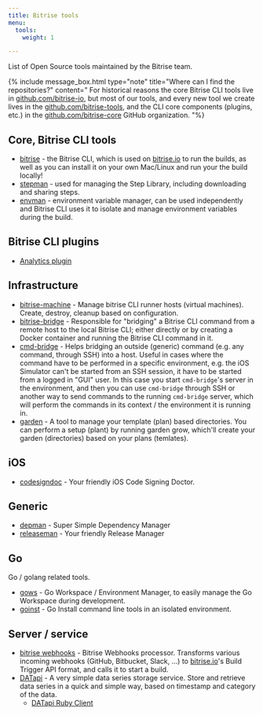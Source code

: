 ```yaml
---
title: Bitrise tools
menu:
  tools:
    weight: 1

---
```

List of Open Source tools maintained by the Bitrise team.

{% include message_box.html type="note" title="Where can I find the repositories?" content="
For historical reasons the core Bitrise CLI tools live in [github.com/bitrise-io](https://github.com/bitrise-io),
but most of our tools, and every new tool we create lives in
the [github.com/bitrise-tools](https://github.com/bitrise-tools),
and the CLI core components (plugins, etc.)
in the [github.com/bitrise-core](https://github.com/bitrise-core) GitHub organization.
"%}


## Core, Bitrise CLI tools

- [bitrise](https://github.com/bitrise-io/bitrise) -
  the Bitrise CLI, which is used on [bitrise.io](https://www.bitrise.io)
  to run the builds, as well as you can install it on your own Mac/Linux and run your the build locally!
- [stepman](https://github.com/bitrise-io/stepman) -
  used for managing the Step Library, including
  downloading and sharing steps.
- [envman](https://github.com/bitrise-io/bitrise) -
  environment variable manager, can be used independently
  and Bitrise CLI uses it to isolate and manage environment variables during the build.


## Bitrise CLI plugins

- [Analytics plugin](https://github.com/bitrise-core/bitrise-plugins-analytics)

## Infrastructure

- [bitrise-machine](https://github.com/bitrise-tools/bitrise-machine) -
  Manage bitrise CLI runner hosts (virtual machines). Create, destroy, cleanup based on configuration.
- [bitrise-bridge](https://github.com/bitrise-tools/bitrise-bridge) -
  Responsible for "bridging" a Bitrise CLI command
  from a remote host to the local Bitrise CLI;
  either directly or by creating a Docker container and running the Bitrise CLI command in it.
- [cmd-bridge](https://github.com/bitrise-io/cmd-bridge) -
  Helps bridging an outside (generic) command (e.g. any command, through SSH) into a host. Useful in cases
  where the command have to be performed in a specific environment, e.g. the iOS Simulator
  can't be started from an SSH session, it have to be started from a logged in "GUI" user.
  In this case you start `cmd-bridge`'s server in the environment, and then
  you can use `cmd-bridge` through SSH or another way to send commands to the running
  `cmd-bridge` server, which will perform the commands in its context / the environment
  it is running in.
- [garden](https://github.com/bitrise-tools/garden) -
  A tool to manage your template (plan) based directories.
  You can perform a setup (plant) by running garden grow,
  which'll create your garden (directories) based on your plans (temlates).

## iOS

- [codesigndoc](https://github.com/bitrise-tools/codesigndoc) -
  Your friendly iOS Code Signing Doctor.

## Generic

- [depman](https://github.com/bitrise-tools/depman) -
  Super Simple Dependency Manager
- [releaseman](https://github.com/bitrise-tools/releaseman) -
  Your friendly Release Manager

## Go

Go / golang related tools.

- [gows](https://github.com/bitrise-tools/gows) -
  Go Workspace / Environment Manager, to easily manage the Go Workspace during development.
- [goinst](https://github.com/bitrise-tools/goinst) -
  Go Install command line tools in an isolated environment.

## Server / service

- [bitrise webhooks](https://github.com/bitrise-io/bitrise-webhooks) -
  Bitrise Webhooks processor. Transforms various incoming webhooks (GitHub, Bitbucket, Slack, ...)
  to [bitrise.io](https://www.bitrise.io)'s Build Trigger API format, and calls it to start a build.
- [DATapi](https://github.com/bitrise-tools/datapi) -
  A very simple data series storage service.
  Store and retrieve data series in a quick and simple way, based on timestamp and category of the data.
    - [DATapi Ruby Client](https://github.com/bitrise-tools/datapi-client)